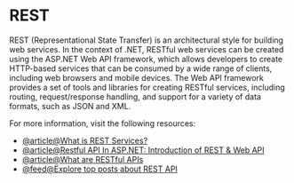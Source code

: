# REST

REST (Representational State Transfer) is an architectural style for building web services. In the context of .NET, RESTful web services can be created using the ASP.NET Web API framework, which allows developers to create HTTP-based services that can be consumed by a wide range of clients, including web browsers and mobile devices. The Web API framework provides a set of tools and libraries for creating RESTful services, including routing, request/response handling, and support for a variety of data formats, such as JSON and XML.

For more information, visit the following resources:

- [@article@What is REST Services?](http://www.codedigest.com/quick-start/16/what-is-rest-services-how-to-create-rest-services-in-aspnet)
- [@article@Restful API In ASP.NET: Introduction of REST & Web API](https://www.c-sharpcorner.com/UploadFile/4b0136/restful-api-in-Asp-Net-introduction-of-rest-web-api/)
- [@article@What are RESTful APIs](https://www.pragimtech.com/blog/blazor/what-are-restful-apis/)
- [@feed@Explore top posts about REST API](https://app.daily.dev/tags/rest-api?ref=roadmapsh)
